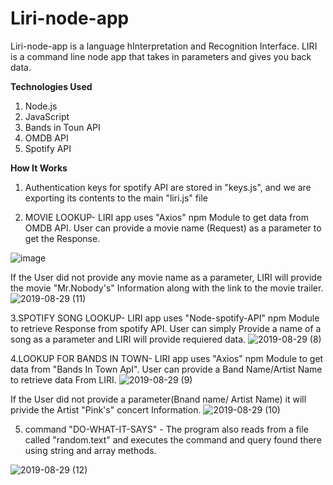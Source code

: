 # Liri-node-app
Liri-node-app is a language hInterpretation and Recognition Interface. LIRI is a command line node app that takes in parameters and gives you back data.

**Technologies Used**
1. Node.js
2. JavaScript
3. Bands in Toun API
4. OMDB API
5. Spotify API

**How It Works**
1. Authentication keys for spotify API are stored in "keys.js", and we are exporting its contents to the main "liri.js" file

2. MOVIE LOOKUP-  LIRI app uses "Axios" npm Module to get data from OMDB API. User can provide a movie name (Request) as a parameter to get the Response.

![image](https://user-images.githubusercontent.com/51638449/63966218-c1e60e80-ca68-11e9-8516-d12ab26ea6ea.png)

If the User did not provide any movie name as a parameter, LIRI will provide the movie "Mr.Nobody's" Information along with the link     to   the movie trailer. 
![2019-08-29 (11)](https://user-images.githubusercontent.com/51638449/63968964-d0372900-ca6e-11e9-9867-b2acce30cab0.png)

3.SPOTIFY SONG LOOKUP- LIRI app uses "Node-spotify-API" npm Module to retrieve Response from spotify API. User can simply Provide a name of a song as a    parameter and LIRI will provide requiered data.
![2019-08-29 (8)](https://user-images.githubusercontent.com/51638449/63968157-ffe53180-ca6c-11e9-9f85-a18460d6b253.png)


4.LOOKUP FOR BANDS IN TOWN- LIRI app uses "Axios" npm Module to get data from "Bands In Town ApI". User can provide a Band Name/Artist  Name to retrieve data From LIRI.
![2019-08-29 (9)](https://user-images.githubusercontent.com/51638449/63968354-839f1e00-ca6d-11e9-92ef-8205ac44230d.png)


If the User did not provide a parameter(Bnand name/ Artist Name) it will privide the Artist "Pink's" concert Information.
![2019-08-29 (10)](https://user-images.githubusercontent.com/51638449/63968703-49824c00-ca6e-11e9-9f99-fd354c858a5b.png)


5. command "DO-WHAT-IT-SAYS" - The program also reads from a file called "random.text" and executes the command and query found there    using string and array methods.

![2019-08-29 (12)](https://user-images.githubusercontent.com/51638449/63968969-d5947380-ca6e-11e9-995a-a883fd42fd59.png)





